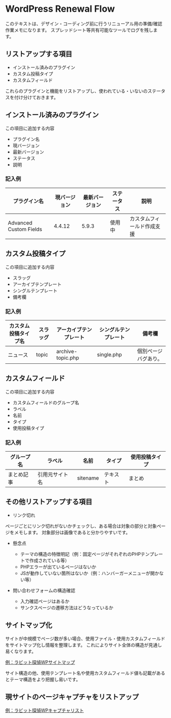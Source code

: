 # WordPress Renewal Flow

このテキストは、デザイン・コーディング前に行うリニューアル用の準備/確認作業メモになります。
スプレッドシート等共有可能なツールでログを残します。

## リストアップする項目

- インストール済みのプラグイン
- カスタム投稿タイプ
- カスタムフィールド

これらのプラグインと機能をリストアップし、使われている・いないのステータスを付け分けておきます。


## インストール済みのプラグイン

この項目に追加する内容

- プラグイン名
- 現バージョン
- 最新バージョン
- ステータス
- 説明


### 記入例

| プラグイン名 | 現バージョン | 最新バージョン | ステータス | 説明 |
| ------------- | ------------- | ------------- | ------------- | ------------- |
| Advanced Custom Fields | 4.4.12 | 5.9.3 | 使用中 | カスタムフィールド作成支援 |

## カスタム投稿タイプ

この項目に追加する内容

- スラッグ
- アーカイブテンプレート
- シングルテンプレート
- 備考欄

### 記入例

| カスタム投稿タイプ名 | スラッグ | アーカイブテンプレート | シングルテンプレート | 備考欄 |
| ------------- | ------------- | ------------- | ------------- | ------------- |
| ニュース | topic | archive-topic.php | single.php | 個別ページバグあり。 |

## カスタムフィールド

この項目に追加する内容

- カスタムフィールドのグループ名
- ラベル
- 名前
- タイプ
- 使用投稿タイプ

### 記入例

| グループ名 | ラベル | 名前 | タイプ | 使用投稿タイプ |
| ------------- | ------------- | ------------- | ------------- | ------------- |
| まとめ記事 | 引用元サイト名 | sitename | テキスト | まとめ |

## その他リストアップする項目

- リンク切れ

ページごとにリンク切れがないかチェックし、ある場合は対象の部分と対象ページをメモします。
対象部分は画像であると分かりやすいです。

- 懸念点
	- テーマの構造の特徴明記（例：固定ページがそれぞれのPHPテンプレートで作成されている等）
	- PHPエラーが出ているページはないか
	- JSが動作していない箇所はないか（例：ハンバーガーメニューが開かない等）

- 問い合わせフォームの構造確認
	- 入力確認ページはあるか
	- サンクスページの遷移方法はどうなっているか


## サイトマップ化

サイトが中規模でページ数が多い場合、使用ファイル・使用カスタムフィールドをサイトマップ化し情報を整理します。
これによりサイト全体の構造が見通し易くなります。

[例：ラビット探偵WPサイトマップ](https://whimsical.com/wp-Az7b7bYnjLrFmBL8gCa31B)

サイト構造の他、使用テンプレート名や使用カスタムフィールド値も記載があるとテーマ構造をより把握し易いです。

## 現サイトのページキャプチャをリストアップ

[例：ラビット探偵WPキャプチャリスト](http://bokuravo.sixcore.jp/kakunin/ohori/rabbit_capture/)
